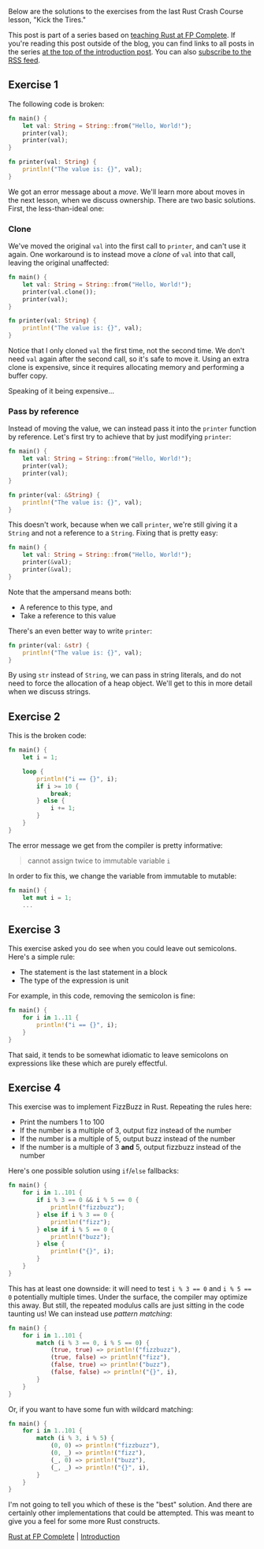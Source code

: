 Below are the solutions to the exercises from the last Rust Crash
Course lesson, "Kick the Tires."

This post is part of a series based on [teaching Rust at FP
Complete](https://www.fpcomplete.com/rust). If you're reading this post outside
of the blog, you can find links to all posts in the series [at the top of the
introduction
post](https://www.snoyman.com/blog/2018/10/introducing-rust-crash-course). You
can also [subscribe to the RSS
feed](https://www.snoyman.com/feed/rust-crash-course).

## Exercise 1

The following code is broken:

```rust
fn main() {
    let val: String = String::from("Hello, World!");
    printer(val);
    printer(val);
}

fn printer(val: String) {
    println!("The value is: {}", val);
}
```

We got an error message about a _move_. We'll learn more about moves
in the next lesson, when we discuss ownership. There are two basic
solutions. First, the less-than-ideal one:

### Clone

We've moved the original `val` into the first call to `printer`, and
can't use it again. One workaround is to instead move a _clone_ of
`val` into that call, leaving the original unaffected:

```rust
fn main() {
    let val: String = String::from("Hello, World!");
    printer(val.clone());
    printer(val);
}

fn printer(val: String) {
    println!("The value is: {}", val);
}
```

Notice that I only cloned `val` the first time, not the second
time. We don't need `val` again after the second call, so it's safe to
move it. Using an extra clone is expensive, since it requires
allocating memory and performing a buffer copy.

Speaking of it being expensive...

### Pass by reference

Instead of moving the value, we can instead pass it into the `printer`
function by reference. Let's first try to achieve that by just
modifying `printer`:

```rust
fn main() {
    let val: String = String::from("Hello, World!");
    printer(val);
    printer(val);
}

fn printer(val: &String) {
    println!("The value is: {}", val);
}
```

This doesn't work, because when we call `printer`, we're still giving
it a `String` and not a reference to a `String`. Fixing that is pretty
easy:

```rust
fn main() {
    let val: String = String::from("Hello, World!");
    printer(&val);
    printer(&val);
}
```

Note that the ampersand means both:

* A reference to this type, and
* Take a reference to this value

There's an even better way to write `printer`:

```rust
fn printer(val: &str) {
    println!("The value is: {}", val);
}
```

By using `str` instead of `String`, we can pass in string literals,
and do not need to force the allocation of a heap object. We'll get to
this in more detail when we discuss strings.

## Exercise 2

This is the broken code:

```rust
fn main() {
    let i = 1;

    loop {
        println!("i == {}", i);
        if i >= 10 {
            break;
        } else {
            i += 1;
        }
    }
}
```

The error message we get from the compiler is pretty informative:

> cannot assign twice to immutable variable `i`

In order to fix this, we change the variable from immutable to mutable:

```rust
fn main() {
    let mut i = 1;
    ...
```

## Exercise 3

This exercise asked you do see when you could leave out
semicolons. Here's a simple rule:

* The statement is the last statement in a block
* The type of the expression is unit

For example, in this code, removing the semicolon is fine:

```rust
fn main() {
    for i in 1..11 {
        println!("i == {}", i);
    }
}
```

That said, it tends to be somewhat idiomatic to leave semicolons on
expressions like these which are purely effectful.

## Exercise 4

This exercise was to implement FizzBuzz in Rust. Repeating the rules here:

* Print the numbers 1 to 100
* If the number is a multiple of 3, output fizz instead of the number
* If the number is a multiple of 5, output buzz instead of the number
* If the number is a multiple of 3 __and__ 5, output fizzbuzz instead of the number

Here's one possible solution using `if`/`else` fallbacks:

```rust
fn main() {
    for i in 1..101 {
        if i % 3 == 0 && i % 5 == 0 {
            println!("fizzbuzz");
        } else if i % 3 == 0 {
            println!("fizz");
        } else if i % 5 == 0 {
            println!("buzz");
        } else {
            println!("{}", i);
        }
    }
}
```

This has at least one downside: it will need to test `i % 3 == 0` and `i % 5 == 0` potentially multiple times. Under the surface, the compiler may optimize this away. But still, the repeated modulus calls are just sitting in the code taunting us! We can instead use _pattern matching_:

```rust
fn main() {
    for i in 1..101 {
        match (i % 3 == 0, i % 5 == 0) {
            (true, true) => println!("fizzbuzz"),
            (true, false) => println!("fizz"),
            (false, true) => println!("buzz"),
            (false, false) => println!("{}", i),
        }
    }
}
```

Or, if you want to have some fun with wildcard matching:

```rust
fn main() {
    for i in 1..101 {
        match (i % 3, i % 5) {
            (0, 0) => println!("fizzbuzz"),
            (0, _) => println!("fizz"),
            (_, 0) => println!("buzz"),
            (_, _) => println!("{}", i),
        }
    }
}
```

I'm not going to tell you which of these is the "best" solution. And
there are certainly other implementations that could be
attempted. This was meant to give you a feel for some more Rust
constructs.

[Rust at FP Complete](https://www.fpcomplete.com/rust) | [Introduction](https://www.snoyman.com/blog/2018/10/introducing-rust-crash-course)
